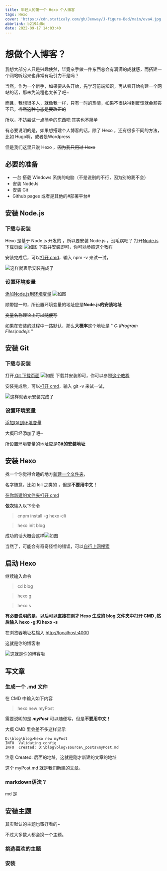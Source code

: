```yaml
---
title: 年轻人的第一个 Hexo 个人博客
tags: Hexo
cover: 'https://cdn.staticaly.com/gh/Jenway/J-figure-Bed/main/eva4.jpg'
abbrlink: b2194d8c
date: 2022-09-17 14:03:40
---
```


#  想做个人博客？

我想大部分人只是兴趣使然，毕竟亲手做一件东西总会有满满的成就感，而搭建一个网站听起来也非常有吸引力不是吗？

当然，作为一个新手，如果要从头开始，先学习前端知识，再从零开始构建一个网站的话，那未免流程也太长了吧~

而且，我想很多人，就像我一样，只有一时的热情，如果不很快得到反馈就会颓丧不已，~~当然这种心态是要改正的~~

所以，不妨尝试一点简单的东西吧 ~~其实也不简单~~

有必要说明的是，如果想搭建个人博客的话，除了 Hexo ，还有很多不同的方法，比如 Hugo啊，或者是Wordpress

但是我们这里只说 Hexo ，~~因为我只用过 Hexo~~ 

## 必要的准备

- 一台 搭载 Windows 系统的电脑（不是说别的不行，因为别的我不会）
- 安装 NodeJs
- 安装 Git
- Github pages 或者是其他的#部署平台#

## 安装 Node.js

### 下载与安装

Hexo 是基于 Node.js 开发的 ，所以要安装 Node.js ，没毛病吧？
打开[Node.js下载页面](https://nodejs.org/zh-cn/download/)
![如图](https://cdn.jsdelivr.net/gh/Jenway/J-figure-Bed/hexoNode2.png)
下载并安装即可，你可以参照[这个教程](https://www.runoob.com/nodejs/nodejs-install-setup.html)

安装完成后，可以[打开 cmd]( https://jingyan.baidu.com/article/f96699bbf01097894e3c1bc7.html )，输入 npm -v 来试一试，

![这样就表示安装完成了](https://cdn.jsdelivr.net/gh/Jenway/J-figure-Bed/hexoNode3.png "这样就表示安装完成了")

### 设置环境变量

[添加Node.js到环境变量](https://jingyan.baidu.com/article/fec4bce2950133f2618d8b02.html)
![如图](https://cdn.jsdelivr.net/gh/Jenway/J-figure-Bed/hexoNode4.png)

顺带提一句，所设置环境变量的地址应是**Node.js的安装地址**

~~变量名称理论上可以随便写~~

如果在安装的过程中一路默认，那么**大概率**这个地址是 " *C:\Program Files\nodejs* "

## 安装 Git

### 下载与安装

打开[ Git 下载页面](https://git-scm.com/download/win)
![如图](https://cdn.jsdelivr.net/gh/Jenway/J-figure-Bed/hexoGit.png)
下载并安装即可，你可以参照[这个教程](https://zhuanlan.zhihu.com/p/349473508)

安装完成后，可以[打开 cmd]( https://jingyan.baidu.com/article/f96699bbf01097894e3c1bc7.html )，输入 git -v 来试一试，

![这样就表示安装完成了](https://cdn.jsdelivr.net/gh/Jenway/J-figure-Bed/hexoGit2.png "这样就表示安装完成了")

### 设置环境变量

[添加Git到环境变量](https://www.jianshu.com/p/fee5baf756c8)

大概已经添加了吧~

所设置环境变量的地址应是**Git的安装地址**


## 安装 Hexo

找一个你觉得合适的地方[新建一个文件夹](https://jingyan.baidu.com/article/22a299b5f994719e19376abb.html)，

名字随意，比如 loli 之类的 ，但是**不要用中文！**

[在你新建的文件夹打开 cmd](https://blog.csdn.net/weixin_44679832/article/details/123942274)

**依次**输入以下命令

>cnpm install -g hexo-cli

>hexo init blog

成功的话大概会这样![如图](https://cdn.jsdelivr.net/gh/Jenway/J-figure-Bed/hexo2.png)

当然了，可能会有奇奇怪怪的错误，可以[自行上网搜索](https://cn.bing.com/search?q=hexo+init+%e6%8a%a5%e9%94%99&qs=RI&pq=hexo+init&sk=RI2&sc=8-9&cvid=FD54AB534D3A43DF8EA3655DFE3A209E&FORM=QBRE&sp=3)

## 启动 Hexo

继续输入命令

>cd blog

>hexo g

>hexo s

**有必要说明的是，以后可以直接在刚才 Hexo 生成的 blog 文件夹中打开 CMD ,然后输入 hexo -g 和 hexo -s**

在浏览器地址栏输入 <http://localhost:4000>

这就是你的博客啦

![这就是你的博客啦](https://cdn.jsdelivr.net/gh/Jenway/J-figure-Bed/HEXO3.png)


## 写文章

### 生成一个 .md 文件

在 CMD 中输入如下内容

> hexo new myPost

需要说明的是 ***myPost*** 可以随便写，但是**不要用中文！**

大概 CMD 里会差不多这样显示

	D:\blog\blog>hexo new myPost
	INFO  Validating config
	INFO  Created: D:\blog\blog\source\_posts\myPost.md

注意 Created: 后面的地址，这就是刚才新建的文章的地址

这个 myPost.md 就是我们新建的文章。

### markdown语法？

md 是

## 安装主题

其实默认的主题也蛮好看的~

不过大多数人都会换一个主题。

### 挑选喜欢的主题

### 安装